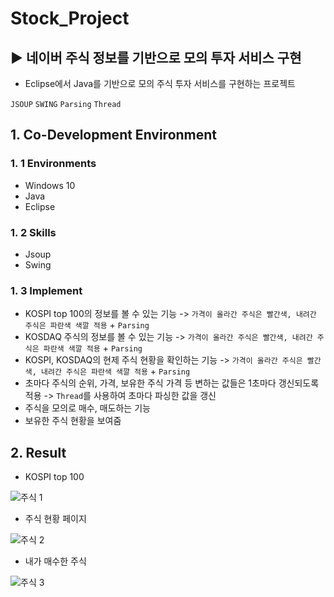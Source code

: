 # Stock_Project
## ▶ 네이버 주식 정보를 기반으로 모의 투자 서비스 구현
 
 - Eclipse에서 Java를 기반으로 모의 주식 투자 서비스를 구현하는 프로젝트

`JSOUP` `SWING` `Parsing` `Thread`

## 1. Co-Development Environment   
### 1. 1 Environments
- Windows 10
- Java
- Eclipse

### 1. 2 Skills
- Jsoup
- Swing

### 1. 3 Implement
- KOSPI top 100의 정보를 볼 수 있는 기능 -> `가격이 올라간 주식은 빨간색, 내려간 주식은 파란색 색깔 적용` + `Parsing`
- KOSDAQ 주식의 정보를 볼 수 있는 기능 -> `가격이 올라간 주식은 빨간색, 내려간 주식은 파란색 색깔 적용` + `Parsing`
- KOSPI, KOSDAQ의 현제 주식 현황을 확인하는 기능 -> `가격이 올라간 주식은 빨간색, 내려간 주식은 파란색 색깔 적용` + `Parsing`
- 초마다 주식의 순위, 가격, 보유한 주식 가격 등 변하는 값들은 1초마다 갱신되도록 적용 -> `Thread`를 사용하여 초마다 파싱한 값을 갱신
- 주식을 모의로 매수, 매도하는 기능
- 보유한 주식 현황을 보여줌
  
## 2. Result   
- KOSPI top 100
  
![주식 1](https://github.com/shyang12/Stock_Project/assets/85710913/43a7616f-e0fa-408a-a0bf-83a3f2a516c4)


- 주식 현황 페이지
  
![주식 2](https://github.com/shyang12/Stock_Project/assets/85710913/a74d2138-a2c8-485e-8812-6c47cec96291)


- 내가 매수한 주식

![주식 3](https://github.com/shyang12/Stock_Project/assets/85710913/2a16f7f9-dac0-4939-90f9-1f6a8ae402c9)

